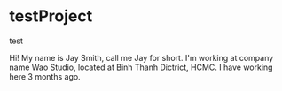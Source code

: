 # testProject
test

Hi! My name is Jay Smith, call me Jay for short. I'm working at company name Wao Studio, located at Binh Thanh Dictrict, HCMC. I have working here 3 months ago. 
